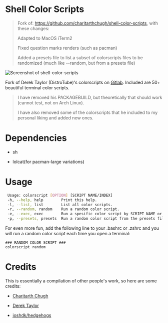 # Shell Color Scripts

> Fork of: https://github.com/charitarthchugh/shell-color-scripts, with these changes:
>
> Adapted to MacOS iTerm2
>
> Fixed question marks renders (such as pacman)
>
> Added a presets file to list a subset of colorscripts files to be randomized (much like --random, but from a presets file)

![Screenshot of shell-color-scripts](https://gitlab.com/dwt1/dotfiles/raw/master/.screenshots/dotfiles12.png)

Fork of Derek Taylor (DistroTube)'s colorscripts on [Gitlab](https://gitlab.com/dwt1/shell-color-scripts).
Included are 50+ beautiful terminal color scripts.

> I have removed his PACKAGEBUILD, but theoretically that should work (cannot test, not on Arch Linux).
> 
> I have also removed some of the colorscripts that he included to my personal liking and added new ones. 


# Dependencies

- sh

- lolcat(for pacman-large variations)
  
# Usage  
    
  ```sh  
   Usage: colorscript [OPTION] [SCRIPT NAME/INDEX] 
   -h, --help, help        Print this help.  
   -l, --list, list        List all color scripts.  
   -r, --random, random    Run a random color script.  
   -e, --exec, exec        Run a spesific color script by SCRIPT NAME or INDEX.  
   -p, --presets, presets  Run a random color script from the presets file
  ```    
For even more fun, add the following line to your .bashrc or .zshrc and you will run a random color script each time you open a terminal:  
```
### RANDOM COLOR SCRIPT ###
colorscript random
```  
# Credits

This is essentially a compilation of other people's work, so here are some credits:

* [Charitarth Chugh](https://github.com/charitarthchugh/shell-color-scripts)

* [Derek Taylor](https://gitlab.com/dwt1/shell-color-scripts)

* [joshdk/hedgehogs](https://github.com/joshdk/hedgehogs)
